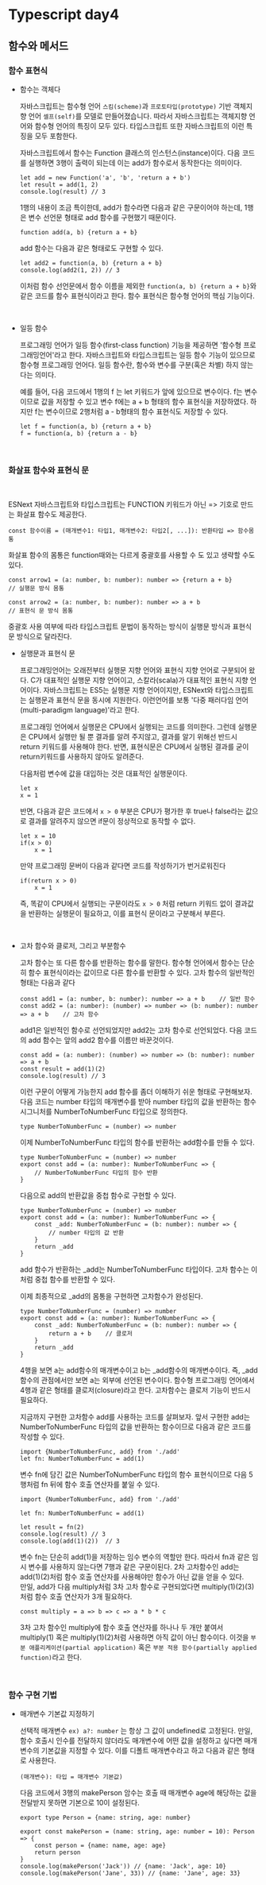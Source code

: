 # Typescript day4

## 함수와 메서드

### 함수 표현식

- 함수는 객체다

    자바스크립트는 함수형 언어 `스킴(scheme)`과 `프로토타입(prototype)` 기반 객체지향 언어 `셀프(self)`를 모델로 만들어졌습니다. 따라서 자바스크립트는 객체지향 언어와 함수형 언어의 특징이 모두 있다. 타입스크립트 또한 자바스크립트의 이런 특징을 모두 포함한다.

    자바스크립트에서 함수는 Function 클래스의 인스턴스(instance)이다.
    다음 코드를 실행하면 3행이 출력이 되는데 이는 add가 함수로서 동작한다는 의미이다.

    ```
    let add = new Function('a', 'b', 'return a + b')
    let result = add(1, 2)
    console.log(result) // 3
    ```

    1행의 내용이 조금 특이한데, add가 함수라면 다음과 같은 구문이어야 하는데, 1행은 변수 선언문 형태로 add 함수를 구현했기 때문이다.

    ```
    function add(a, b) {return a + b}
    ```

    add 함수는 다음과 같은 형태로도 구현할 수 있다.

    ```
    let add2 = function(a, b) {return a + b}
    console.log(add2(1, 2)) // 3
    ```

    이처럼 함수 선언문에서 함수 이름을 제외한 `function(a, b) {return a + b}`와 같은 코드를 함수 표현식이라고 한다. 함수 표현식은 함수형 언어의 핵심 기능이다.

<br>

- 일등 함수

    프로그래밍 언어가 일등 함수(first-class function) 기능을 제공하면 '함수형 프로그래밍언어'라고 한다. 자바스크립트와 타입스크립트는 일등 함수 기능이 있으므로 함수형 프로그래밍 언어다. 일등 함수란, 함수와 변수를 구분(혹은 차별) 하지 않는다는 의미다.

    예를 들어, 다음 코드에서 1행의 f 는 let 키워드가 앞에 있으므로 변수이다. f는 변수이므로 값을 저장할 수 있고 변수 f에는 a + b 형태의 함수 표현식을 저장하였다. 하지만 f는 변수이므로 2행처럼 a - b형태의 함수 표현식도 저장할 수 있다.

    ```
    let f = function(a, b) {return a + b}
    f = function(a, b) {return a - b}
    ```
    
<br>

### 화살표 함수와 표현식 문

<br>

 ESNext 자바스크립트와 타입스크립트는 FUNCTION 키워드가 아닌 => 기호로 만드는 화살표 함수도 제공한다.

```
const 함수이름 = (매개변수1: 타입1, 매개변수2: 타입2[, ...]): 반환타입 => 함수몸통
```

화살표 함수의 몸통은 function때와는 다르게 중괄호를 사용할 수 도 있고 생략할 수도 있다.

```
const arrow1 = (a: number, b: number): number => {return a + b}
// 실행문 방식 몸통

const arrow2 = (a: number, b: number): number => a + b
// 표현식 문 방식 몸통
```

중괄호 사용 여부에 따라 타입스크립트 문법이 동작하는 방식이 실행문 방식과 표현식 문 방식으로 달라진다.

- 실행문과 표현식 문

    프로그래밍언어는 오래전부터 실행문 지향 언어와 표현식 지향 언어로 구분되어 왔다. C가 대표적인 실행문 지향 언어이고, 스칼라(scala)가 대표적인 표현식 지향 언어이다. 자바스크립트는 ES5는 실행문 지향 언어이지만, ESNext와 타입스크립트는 실행문과 표현식 문을 동시에 지원한다. 이런언어를 보통 '다중 패러다임 언어(multi-paradigm language)'라고 한다.

    프로그래밍 언어에서 실행문은 CPU에서 실행되는 코드를 의미한다. 그런데 실행문은 CPU에서 실행만 될 뿐 결과를 알려 주지않고, 결과를 알기 위해선 반드시 return 키워드를 사용해야 한다. 반면, 표현식문은 CPU에서 실행된 결과를 굳이 return키워드를 사용하지 않아도 알려준다.

    다음처럼 변수에 값을 대입하는 것은 대표적인 실행문이다.

    ```
    let x
    x = 1
    ```

    반면, 다음과 같은 코드에서 `x > 0` 부분은 CPU가 평가한 후 true나 false라는 값으로 결과를 알려주지 않으면 if문이 정상적으로 동작할 수 없다.

    ```
    let x = 10
    if(x > 0) 
        x = 1
    ```

    만약 프로그래밍 문버이 다음과 같다면 코드를 작성하기가 번거로워진다

    ```
    if(return x > 0)
        x = 1
    ```

    즉, 똑같이 CPU에서 실행되는 구문이라도 `x > 0` 처럼 return 키워드 없이 결과값을 반환하는 실행문이 필요하고, 이를 표현식 문이라고 구분해서 부른다.
    
<br>

- 고차 함수와 클로저, 그리고 부분함수

    고차 함수는 또 다른 함수를 반환하는 함수를 말한다. 함수형 언어에서 함수는 단순히 함수 표현식이라는 값이므로 다른 함수를 반환할 수 있다. 고차 함수의 일반적인 형태는 다음과 같다

    ```
    const add1 = (a: number, b: number): number => a + b    // 일반 함수
    const add2 = (a: number): (number) => number => (b: number): number => a + b    // 고차 함수
    ```

    add1은 일반적인 함수로 선언되었지만 add2는 고차 함수로 선언되었다. 다음 코드의 add 함수는 앞의 add2 함수를 이름만 바꾼것이다.

    ```
    const add = (a: number): (number) => number => (b: number): number => a + b
    const result = add(1)(2)
    console.log(result) // 3
    ```

    이런 구문이 어떻게 가능한지 add 함수를 좀더 이해하기 쉬운 형태로 구현해보자. 다음 코드는 number 타입의 매개변수를 받아 number 타입의 값을 반환하는 함수 시그니처를 NumberToNumberFunc 타입으로 정의한다.

    ```
    type NumberToNumberFunc = (number) => number
    ```

    이제 NumberToNumberFunc 타입의 함수를 반환하는 add함수를 만들 수 있다.

    ```
    type NumberToNumberFunc = (number) => number
    export const add = (a: number): NumberToNumberFunc => {
        // NumberToNumberFunc 타입의 함수 반환
    }
    ```

    다음으로 add의 반환값을 중첩 함수로 구현할 수 있다.

    ```
    type NumberToNumberFunc = (number) => number
    export const add = (a: number): NumberToNumberFunc => {
        const _add: NumberToNumberFunc = (b: number): number => {
            // number 타입의 값 반환
        }
        return _add
    }
    ```

    add 함수가 반환하는 _add는 NumberToNumberFunc 타입이다. 고차 함수는 이처럼 중첩 함수를 반환할 수 있다.

    이제 최종적으로 _add의 몸통을 구현하면 고차함수가 완성된다.

    ```
    type NumberToNumberFunc = (number) => number
    export const add = (a: number): NumberToNumberFunc => {
        const _add: NumberToNumberFunc = (b: number): number => {
            return a + b    // 클로저
        }
        return _add
    }
    ```

    4행을 보면 a는 add함수의 매개변수이고 b는 _add함수의 매개변수이다. 즉, _add함수의 관점에서만 보면 a는 외부에 선언된 변수이다. 함수형 프로그래밍 언어에서 4행과 같은 형태를 클로저(closure)라고 한다. 고차함수는 클로저 기능이 반드시 필요하다.

    지금까지 구현한 고차함수 add를 사용하는 코드를 살펴보자. 앞서 구현한 add는 NumberToNumberFunc 타입의 값을 반환하는 함수이므로 다음과 같은 코드를 작성할 수 있다.

    ```
    import {NumberToNumberFunc, add} from './add'
    let fn: NumberToNumberFunc = add(1)
    ```

    변수 fn에 담긴 값은 NumberToNumberFunc 타입의 함수 표현식이므로 다음 5행처럼 fn 뒤에 함수 호출 연산자를 붙일 수 있다.

    ```
    import {NumberToNumberFunc, add} from './add'

    let fn: NumberToNumberFunc = add(1)

    let result = fn(2)
    console.log(result) // 3
    console.log(add(1)(2))  // 3
    ```

    변수 fn는 단순히 add(1)을 저장하는 임수 변수의 역할만 한다. 따라서 fn과 같은 임시 변수를 사용하지 않는다면 7행과 같은 구문이된다. 2차 고차함수인 add는 add(1)(2)처럼 함수 호출 연산자를 사용해야만 함수가 아닌 값을 얻을 수 있다. <br>
    만일, add가 다음 multiply처럼 3차 고차 함수로 구현되었다면 multiply(1)(2)(3)처럼 함수 호출 연산자가 3개 필요하다.

    ```
    const multiply = a => b => c => a * b * c
    ```

    3차 고차 함수인 multiply에 함수 호출 연산자를 하나나 두 개만 붙여서 multiply(1) 혹은 multiply(1)(2)처럼 사용하면 아직 값이 아닌 함수이다. 이것을 `부분 애플리케이션(partial application)` 혹은 `부분 적용 함수(partially applied function)`라고 한다.

<br>

### 함수 구현 기법

- 매개변수 기본값 지정하기

    선택적 매개변수 `ex) a?: number` 는 항상 그 값이 undefined로 고정된다. 만일, 함수 호출시 인수를 전달하지 않더라도 매개변수에 어떤 값을 설정하고 싶다면 매개변수의 기본값을 지정할 수 있다. 이를 디폴트 매개변수라고 하고 다음과 같은 형태로 사용한다.

    ```
    (매개변수): 타입 = 매개변수 기본값)
    ```

    다음 코드에서 3행의 makePerson 암수는 호출 때 매개변수 age에 해당하는 값을 전달받지 못하면 기본으로 10이 설정된다.

    ```
    export type Person = {name: string, age: number}

    export const makePerson = (name: string, age: number = 10): Person => {
        const person = {name: name, age: age}
        return person
    }
    console.log(makePerson('Jack')) // {name: 'Jack', age: 10}
    console.log(makePerson('Jane', 33)) // {name: 'Jane', age: 33}
    ```
